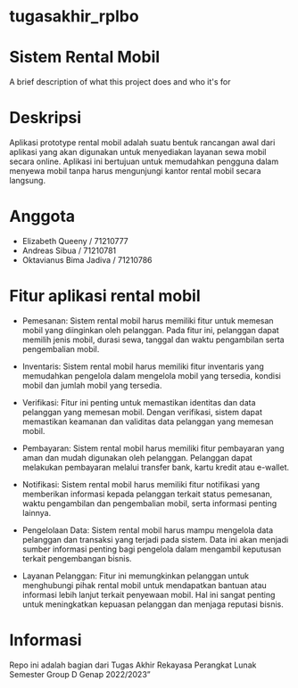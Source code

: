# tugasakhir_rplbo

# Sistem Rental Mobil

A brief description of what this project does and who it's for

# Deskripsi

Aplikasi prototype rental mobil adalah suatu bentuk rancangan awal dari aplikasi yang akan digunakan untuk menyediakan layanan sewa mobil secara online. Aplikasi ini bertujuan untuk memudahkan pengguna dalam menyewa mobil tanpa harus mengunjungi kantor rental mobil secara langsung.

# Anggota

- Elizabeth Queeny / 71210777
- Andreas Sibua / 71210781
- Oktavianus Bima Jadiva / 71210786

# Fitur aplikasi rental mobil

- Pemesanan: Sistem rental mobil harus memiliki fitur untuk memesan mobil yang diinginkan oleh pelanggan. Pada fitur ini, pelanggan dapat memilih jenis mobil, durasi sewa, tanggal dan waktu pengambilan serta pengembalian mobil.

- Inventaris: Sistem rental mobil harus memiliki fitur inventaris yang memudahkan pengelola dalam mengelola mobil yang tersedia, kondisi mobil dan jumlah mobil yang tersedia.

- Verifikasi: Fitur ini penting untuk memastikan identitas dan data pelanggan yang memesan mobil. Dengan verifikasi, sistem dapat memastikan keamanan dan validitas data pelanggan yang memesan mobil.

- Pembayaran: Sistem rental mobil harus memiliki fitur pembayaran yang aman dan mudah digunakan oleh pelanggan. Pelanggan dapat melakukan pembayaran melalui transfer bank, kartu kredit atau e-wallet.

- Notifikasi: Sistem rental mobil harus memiliki fitur notifikasi yang memberikan informasi kepada pelanggan terkait status pemesanan, waktu pengambilan dan pengembalian mobil, serta informasi penting lainnya.

- Pengelolaan Data: Sistem rental mobil harus mampu mengelola data pelanggan dan transaksi yang terjadi pada sistem. Data ini akan menjadi sumber informasi penting bagi pengelola dalam mengambil keputusan terkait pengembangan bisnis.

- Layanan Pelanggan: Fitur ini memungkinkan pelanggan untuk menghubungi pihak rental mobil untuk mendapatkan bantuan atau informasi lebih lanjut terkait penyewaan mobil. Hal ini sangat penting untuk meningkatkan kepuasan pelanggan dan menjaga reputasi bisnis.

# Informasi

Repo ini adalah bagian dari Tugas Akhir Rekayasa Perangkat Lunak Semester Group D Genap 2022/2023”
